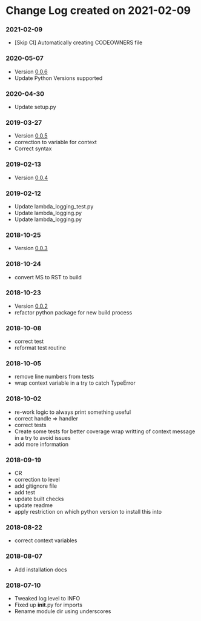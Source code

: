 # Change Log created on 2021-02-09

### 2021-02-09
  * [Skip CI] Automatically creating CODEOWNERS file

### 2020-05-07
  * Version [0.0.6](../../releases/tag/0.0.6)
  * Update Python Versions supported

### 2020-04-30
  * Update setup.py

### 2019-03-27
  * Version [0.0.5](../../releases/tag/0.0.5)
  * correction to variable for context
  * Correct syntax

### 2019-02-13
  * Version [0.0.4](../../releases/tag/0.0.4)

### 2019-02-12
  * Update lambda_logging_test.py
  * Update lambda_logging.py
  * Update lambda_logging.py

### 2018-10-25
  * Version [0.0.3](../../releases/tag/0.0.3)

### 2018-10-24
  * convert MS to RST to build

### 2018-10-23
  * Version [0.0.2](../../releases/tag/0.0.2)
  * refactor python package for new build process

### 2018-10-08
  * correct test
  * reformat test routine

### 2018-10-05
  * remove line numbers from tests
  * wrap context variable in a try to catch TypeError

### 2018-10-02
  * re-work logic to always print something useful
  * correct handle => handler
  * correct tests
  * Create some tests for better coverage wrap writting of context message in a try to avoid issues
  * add more information

### 2018-09-19
  * CR
  * correction to level
  * add gitignore file
  * add test
  * update built checks
  * update readme
  * apply restriction on which python version to install this into

### 2018-08-22
  * correct context variables

### 2018-08-07
  * Add installation docs

### 2018-07-10
  * Tweaked log level to INFO
  * Fixed up __init__.py for imports
  * Rename module dir using underscores
